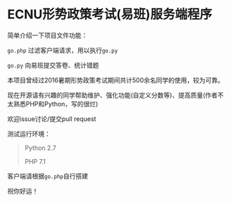 # ECNU形势政策考试(易班)服务端程序

简单介绍一下项目文件功能：

`go.php` 过滤客户端请求，用以执行`go.py`

`go.py` 向易班提交答卷、统计错题

本项目曾经过2016暑期形势政策考试期间共计500余名同学的使用，较为可靠。

现在开源请有兴趣的同学帮助维护、强化功能(自定义分数等)、提高质量(作者不太熟悉PHP和Python，写的很烂)

欢迎issue讨论/提交pull request

测试运行环境：
> Python 2.7
>
> PHP 7.1

客户端请根据`go.php`自行搭建

祝你好运！
